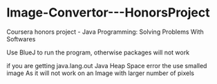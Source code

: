 # Image-Convertor---HonorsProject
Coursera honors project - Java Programming: Solving Problems With Softwares

Use BlueJ to run the program, otherwise packages will not work

if you are getting java.lang.out Java Heap Space error the use smalled image
As it will not work on an Image with larger number of pixels
